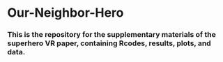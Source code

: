 # Our-Neighbor-Hero
### This is the repository for the supplementary materials of the superhero VR paper, containing Rcodes, results, plots, and data.
